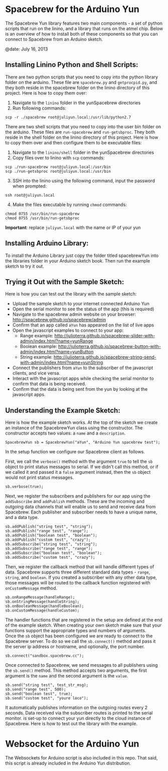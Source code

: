 # Spacebrew for the Arduino Yun

The Spacebrew Yun library features two main components - a set of python scripts that run on the linino, and a library that runs on the atmel chip. Below is an overview of how to install both of these components so that you can connect to Spacebrew from an Arduino sketch.

@date:  July 16, 2013


## Installing Linino Python and Shell Scripts:
There are two python scripts that you need to copy into the python library folder on the arduino. These file are `spacebrew.py` and `getprocpid.py`, and they both reside in the spacebrew folder on the linino directory of this project. Here is how to copy them over: 
  
1. Navigate to the `linino` folder in the yunSpacebrew directories  
2. Run following commands:  
  
```
scp -r ./spacebrew root@juliyun.local:/usr/lib/python2.7
```

There are two shell scripts that you need to copy into the user bin folder on the arduino. These files are `run-spacebrew` and `run-getsbproc`. They both reside in the shell folder on the linino directory of this project. Here is how to copy them over and then configure them to be executable files:

1. Navigate to the `linino/shell` folder in the yunSpacebrew directories  
2. Copy files over to linino with `scp` commands:  
  
```
scp ./run-spacebrew root@juliyun.local:/usr/bin
scp ./run-getsbproc root@juliyun.local:/usr/bin
```

3. SSH into the linino using the following command, input the password when prompted:

```
ssh root@juliyun.local
```

4. Make the files executable by running `chmod` commands:
  
```
chmod 0755 /usr/bin/run-spacebrew
chmod 0755 /usr/bin/run-getsbproc
```
  
**Important**: replace `juliyun.local` with the name or IP of your yun  

## Installing Arduino Library:
To install the Arduino Library just copy the folder titled spacebrewYun into the libraries folder in your Arduino sketch book. Then run the example sketch to try it out.

## Trying it Out with the Sample Sketch:
Here is how you can test out the library with the sample sketch:  
* Upload the sample sketch to your internet connected Arduino Yun  
* Open the serial monitor to see the status of the app (this is required) 
* Navigate to the spacebrew admin website on your browser: http://spacebrew.github.io/spacebrew/admin  
* Confirm that an app called `aYun` has appeared on the list of live apps   
* Open the javascript examples to connect to your app:  
  * Range example: http://julioterra.github.io/spacebrew-slider-with-admin/index.html?name=yunRange  
  * Boolean example: http://julioterra.github.io/spacebrew-button-with-admin/index.html?name=yunButton  
  * String example: http://julioterra.github.io/spacebrew-string-send-with-admin/index.html?name=yunString  
* Connect the publishers from `aYun` to the subscriber of the javascript clients, and vice versa.   
* Interact with the javascript apps while checking the serial monitor to confirm that data is being received.   
* Confirm that the data is being sent from the yun by looking at the javascript apps.  
  
## Understanding the Example Sketch:
Here is how the example sketch works. At the top of the sketch we create an instance of the SpacebrewYun class using the constructor. The constructor accepts two values: a `name` and a `description`.  
   
```
SpacebrewYun sb = SpacebrewYun("aYun", "Arduino Yun spacebrew test");
```
  
In the setup function we configure our Spacebrew client as follows.    
  
First, we call the `verbose()` method with the argument `true` to tell the `sb` object to print status messages to serial. If we didn't call this method, or if we called it and passed it a `false` argument instead, then the `sb` object would not print status messages.  
  
```
sb.verbose(true);
``` 
  
Next, we register the subscribers and publishers for our app using the `addSubscribe` and `addPublish` methods. These are the incoming and outgoing data channels that will enable us to send and receive data from Spacebrew. Each publisher and subscriber needs to have a unique name, and a data type.

```
sb.addPublish("string test", "string");
sb.addPublish("range test", "range");
sb.addPublish("boolean test", "boolean");
sb.addPublish("custom test", "crazy");  
sb.addSubscribe("string test", "string");
sb.addSubscribe("range test", "range");
sb.addSubscribe("boolean test", "boolean");
sb.addSubscribe("custom test", "crazy");
```
  
Then, we register the callback method that will handle different types of data. Spacebrew supports three different standard data types - `range`, `string`, and `boolean`. If you created a subscriber with any other data type, those messages will be routed to the callback function registered with `onCustomMessage` method.  
  
```
sb.onRangeMessage(handleRange);
sb.onStringMessage(handleString);
sb.onBooleanMessage(handleBoolean);
sb.onCustomMessage(handleCustom);
```
  
The handler functions that are registered in the setup are defined at the end of the example sketch. When creating your own sketch make sure that your functions support the appropriate types and numbers of arguments.    
Once the `sb` object has been configured we are ready to connect to the Spacebrew server. To do so we call the `sb.connect()` method and pass it the server ip address or hostname, and optionally, the port number. 

```
sb.connect("sandbox.spacebrew.cc"); 
```

Once connected to Spacebrew, we send messages to all publishers using the `sb.send()` method. This method accepts two arguments, the first argument is the `name` and the second argument is the `value`.   
  
```
sb.send("string test", test_str_msg);
sb.send("range test", 500);
sb.send("boolean test", true);
sb.send("custom test", "youre loco");
```
  
It automatically publishes information on the outgoing routes every 2 seconds. Data received via the subscriber routes is printed to the serial monitor. is set-up to connect your yun directly to the cloud instance of Spacebrew. Here is how to test out the library with the example.   
  
# Websocket for the Arduino Yun
  
The Websockets for Arduino script is also included in this repo. That said, this script is already included in the Arduino Yun distribution.
